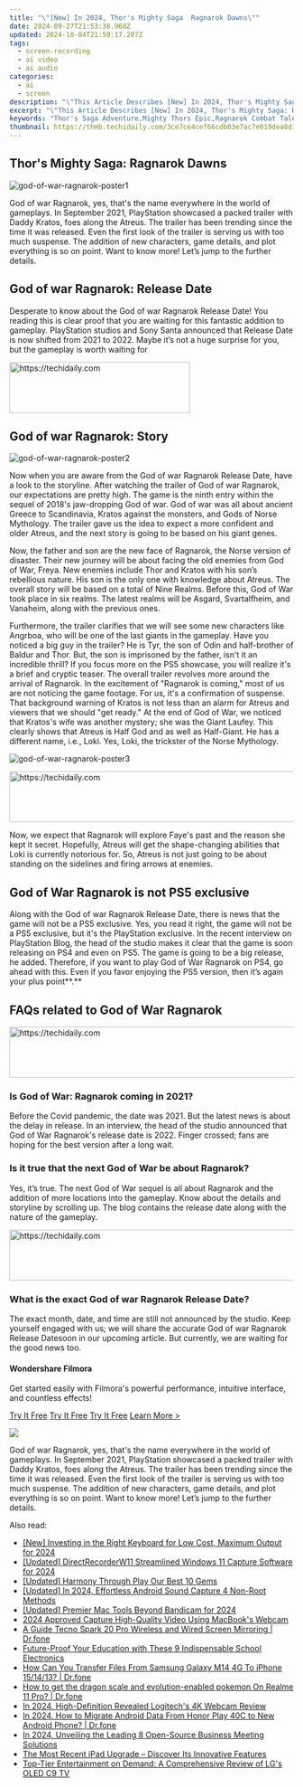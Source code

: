 ```yaml
---
title: "\"[New] In 2024, Thor's Mighty Saga  Ragnarok Dawns\""
date: 2024-09-27T21:53:38.968Z
updated: 2024-10-04T21:59:17.287Z
tags: 
  - screen-recording
  - ai video
  - ai audio
categories: 
  - ai
  - screen
description: "\"This Article Describes [New] In 2024, Thor's Mighty Saga: Ragnarok Dawns\""
excerpt: "\"This Article Describes [New] In 2024, Thor's Mighty Saga: Ragnarok Dawns\""
keywords: "Thor's Saga Adventure,Mighty Thors Epic,Ragnarok Combat Tale,Battle of Ragnorok,Mythos of Asgard Warriors,Odin's Descendant Conflict,Legendary Avenger Clash"
thumbnail: https://thmb.techidaily.com/3ce7ce4cef66cdb03e7ac7e019dea8d112e1795f84ca632563f78a12990cc533.jpg
---
```


## Thor's Mighty Saga: Ragnarok Dawns

![god-of-war-ragnarok-poster1](https://images.wondershare.com/filmora/article-images/god-of-war-ragnarok-poster1.jpg)

God of war Ragnarok, yes, that's the name everywhere in the world of gameplays. In September 2021, PlayStation showcased a packed trailer with Daddy Kratos, foes along the Atreus. The trailer has been trending since the time it was released. Even the first look of the trailer is serving us with too much suspense. The addition of new characters, game details, and plot everything is so on point. Want to know more! Let’s jump to the further details.

## **God of war Ragnarok: Release Date**

Desperate to know about the God of war Ragnarok Release Date! You reading this is clear proof that you are waiting for this fantastic addition to gameplay. PlayStation studios and Sony Santa announced that Release Date is now shifted from 2021 to 2022\. Maybe it’s not a huge surprise for you, but the gameplay is worth waiting for

<!-- affiliate ads begin -->
<a href="https://wigfever.sjv.io/c/5597632/2014857/22899" target="_top" id="2014857">
  <img src="//a.impactradius-go.com/display-ad/22899-2014857" border="0" alt="https://techidaily.com" width="320" height="90"/>
</a>
<img height="0" width="0" src="https://wigfever.sjv.io/i/5597632/2014857/22899" style="position:absolute;visibility:hidden;" border="0" />
<!-- affiliate ads end -->

## **God of war Ragnarok: Story**

![god-of-war-ragnarok-poster2](https://images.wondershare.com/filmora/article-images/god-of-war-ragnarok-poster2.jpg)

Now when you are aware from the God of war Ragnarok Release Date, have a look to the storyline. After watching the trailer of God of war Ragnarok, our expectations are pretty high. The game is the ninth entry within the sequel of 2018's jaw-dropping God of war. God of war was all about ancient Greece to Scandinavia, Kratos against the monsters, and Gods of Norse Mythology. The trailer gave us the idea to expect a more confident and older Atreus, and the next story is going to be based on his giant genes.

Now, the father and son are the new face of Ragnarok, the Norse version of disaster. Their new journey will be about facing the old enemies from God of War, Freya. New enemies include Thor and Kratos with his son’s rebellious nature. His son is the only one with knowledge about Atreus. The overall story will be based on a total of Nine Realms. Before this, God of War took place in six realms. The latest realms will be Asgard, Svartalfheim, and Vanaheim, along with the previous ones.

Furthermore, the trailer clarifies that we will see some new characters like Angrboa, who will be one of the last giants in the gameplay. Have you noticed a big guy in the trailer? He is Tyr, the son of Odin and half-brother of Baldur and Thor. But, the son is imprisoned by the father, isn't it an incredible thrill? If you focus more on the PS5 showcase, you will realize it's a brief and cryptic teaser. The overall trailer revolves more around the arrival of Ragnarok. In the excitement of "Ragnarok is coming," most of us are not noticing the game footage. For us, it's a confirmation of suspense. That background warning of Kratos is not less than an alarm for Atreus and viewers that we should "get ready." At the end of God of War, we noticed that Kratos's wife was another mystery; she was the Giant Laufey. This clearly shows that Atreus is Half God and as well as Half-Giant. He has a different name, i.e., Loki. Yes, Loki, the trickster of the Norse Mythology.

![god-of-war-ragnarok-poster3](https://images.wondershare.com/filmora/article-images/god-of-war-ragnarok-poster3.jpg)

<!-- affiliate ads begin -->
<a href="https://appsumo.8odi.net/c/5597632/2151866/7443" target="_top" id="2151866">
  <img src="//a.impactradius-go.com/display-ad/7443-2151866" border="0" alt="https://techidaily.com" width="728" height="90"/>
</a>
<img height="0" width="0" src="https://appsumo.8odi.net/i/5597632/2151866/7443" style="position:absolute;visibility:hidden;" border="0" />
<!-- affiliate ads end -->

Now, we expect that Ragnarok will explore Faye's past and the reason she kept it secret. Hopefully, Atreus will get the shape-changing abilities that Loki is currently notorious for. So, Atreus is not just going to be about standing on the sidelines and firing arrows at enemies.

## **God of War Ragnarok is not PS5 exclusive**

Along with the God of war Ragnarok Release Date, there is news that the game will not be a PS5 exclusive. Yes, you read it right, the game will not be a PS5 exclusive, but it's the PlayStation exclusive. In the recent interview on PlayStation Blog, the head of the studio makes it clear that the game is soon releasing on PS4 and even on PS5\. The game is going to be a big release, he added. Therefore, if you want to play God of War Ragnarok on PS4, go ahead with this. Even if you favor enjoying the PS5 version, then it’s again your plus point**.**

## **FAQs related to God of War Ragnarok**

<!-- affiliate ads begin -->
<a href="https://ephamedtechinc.pxf.io/c/5597632/2130529/26400" target="_top" id="2130529">
  <img src="//a.impactradius-go.com/display-ad/26400-2130529" border="0" alt="https://techidaily.com" width="728" height="90"/>
</a>
<img height="0" width="0" src="https://ephamedtechinc.pxf.io/i/5597632/2130529/26400" style="position:absolute;visibility:hidden;" border="0" />
<!-- affiliate ads end -->

### **Is God of War: Ragnarok coming in 2021?**

Before the Covid pandemic, the date was 2021\. But the latest news is about the delay in release. In an interview, the head of the studio announced that God of War Ragnarok's release date is 2022\. Finger crossed; fans are hoping for the best version after a long wait.

### **Is it true that the next God of War be about Ragnarok?**

Yes, it’s true. The next God of War sequel is all about Ragnarok and the addition of more locations into the gameplay. Know about the details and storyline by scrolling up. The blog contains the release date along with the nature of the gameplay.

<!-- affiliate ads begin -->
<a href="https://appsumo.8odi.net/c/5597632/2087395/7443" target="_top" id="2087395">
  <img src="//a.impactradius-go.com/display-ad/7443-2087395" border="0" alt="https://techidaily.com" width="728" height="90"/>
</a>
<img height="0" width="0" src="https://appsumo.8odi.net/i/5597632/2087395/7443" style="position:absolute;visibility:hidden;" border="0" />
<!-- affiliate ads end -->

### **What is the exact God of war Ragnarok Release Date?**

The exact month, date, and time are still not announced by the studio. Keep yourself engaged with us; we will share the accurate God of war Ragnarok Release Datesoon in our upcoming article. But currently, we are waiting for the good news too.

#### Wondershare Filmora

Get started easily with Filmora's powerful performance, intuitive interface, and countless effects!

[Try It Free](https://tools.techidaily.com/wondershare/filmora/download/) [Try It Free](https://tools.techidaily.com/wondershare/filmora/download/) [Try It Free](https://tools.techidaily.com/wondershare/filmora/download/) [Learn More >](https://tools.techidaily.com/wondershare/filmora/download/)

![](https://neveragain.allstatics.com/2019/assets/image/box/filmora-9.png)

God of war Ragnarok, yes, that's the name everywhere in the world of gameplays. In September 2021, PlayStation showcased a packed trailer with Daddy Kratos, foes along the Atreus. The trailer has been trending since the time it was released. Even the first look of the trailer is serving us with too much suspense. The addition of new characters, game details, and plot everything is so on point. Want to know more! Let’s jump to the further details.

<ins class="adsbygoogle"
      style="display:block"
      data-ad-client="ca-pub-7571918770474297"
      data-ad-slot="8358498916"
      data-ad-format="auto"
      data-full-width-responsive="true"></ins>

<span class="atpl-alsoreadstyle">Also read:</span>
<div><ul>
<li><a href="https://screen-activity-recording.techidaily.com/new-investing-in-the-right-keyboard-for-low-cost-maximum-output-for-2024/"><u>[New] Investing in the Right Keyboard for Low Cost, Maximum Output for 2024</u></a></li>
<li><a href="https://screen-activity-recording.techidaily.com/updated-directrecorderw11-streamlined-windows-11-capture-software-for-2024/"><u>[Updated] DirectRecorderW11 Streamlined Windows 11 Capture Software for 2024</u></a></li>
<li><a href="https://screen-activity-recording.techidaily.com/updated-harmony-through-play-our-best-10-gems/"><u>[Updated] Harmony Through Play Our Best 10 Gems</u></a></li>
<li><a href="https://video-screen-grab.techidaily.com/updated-in-2024-effortless-android-sound-capture-4-non-root-methods/"><u>[Updated] In 2024, Effortless Android Sound Capture 4 Non-Root Methods</u></a></li>
<li><a href="https://screen-activity-recording.techidaily.com/updated-premier-mac-tools-beyond-bandicam-for-2024/"><u>[Updated] Premier Mac Tools Beyond Bandicam for 2024</u></a></li>
<li><a href="https://screen-activity-recording.techidaily.com/2024-approved-capture-high-quality-video-using-macbooks-webcam/"><u>2024 Approved Capture High-Quality Video Using MacBook's Webcam</u></a></li>
<li><a href="https://screen-mirror.techidaily.com/a-guide-tecno-spark-20-pro-wireless-and-wired-screen-mirroring-drfone-by-drfone-android/"><u>A Guide Tecno Spark 20 Pro Wireless and Wired Screen Mirroring | Dr.fone</u></a></li>
<li><a href="https://technical-tips.techidaily.com/future-proof-your-education-with-these-9-indispensable-school-electronics/"><u>Future-Proof Your Education with These 9 Indispensable School Electronics</u></a></li>
<li><a href="https://blog-min.techidaily.com/how-can-you-transfer-files-from-samsung-galaxy-m14-4g-to-iphone-151413-drfone-by-drfone-transfer-from-android-transfer-from-android/"><u>How Can You Transfer Files From Samsung Galaxy M14 4G To iPhone 15/14/13? | Dr.fone</u></a></li>
<li><a href="https://pokemon-go-android.techidaily.com/how-to-get-the-dragon-scale-and-evolution-enabled-pokemon-on-realme-11-pro-drfone-by-drfone-virtual-android/"><u>How to get the dragon scale and evolution-enabled pokemon On Realme 11 Pro? | Dr.fone</u></a></li>
<li><a href="https://screen-activity-recording.techidaily.com/in-2024-high-definition-revealed-logitechs-4k-webcam-review/"><u>In 2024, High-Definition Revealed Logitech's 4K Webcam Review</u></a></li>
<li><a href="https://android-transfer.techidaily.com/in-2024-how-to-migrate-android-data-from-honor-play-40c-to-new-android-phone-drfone-by-drfone-transfer-from-android-transfer-from-android/"><u>In 2024, How to Migrate Android Data From Honor Play 40C to New Android Phone? | Dr.fone</u></a></li>
<li><a href="https://screen-activity-recording.techidaily.com/in-2024-unveiling-the-leading-8-open-source-business-meeting-solutions/"><u>In 2024, Unveiling the Leading 8 Open-Source Business Meeting Solutions</u></a></li>
<li><a href="https://techtrends.techidaily.com/the-most-recent-ipad-upgrade-discover-its-innovative-features/"><u>The Most Recent iPad Upgrade – Discover Its Innovative Features</u></a></li>
<li><a href="https://buynow-info.techidaily.com/top-tier-entertainment-on-demand-a-comprehensive-review-of-lgs-oled-c9-tv/"><u>Top-Tier Entertainment on Demand: A Comprehensive Review of LG's OLED C9 TV</u></a></li>
</ul></div>

